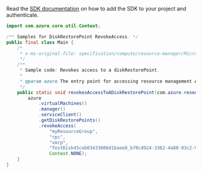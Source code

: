 Read the [SDK documentation](https://github.com/Azure/azure-sdk-for-java/blob/azure-resourcemanager_2.10.0/sdk/resourcemanager/azure-resourcemanager/README.md) on how to add the SDK to your project and authenticate.

```java
import com.azure.core.util.Context;

/** Samples for DiskRestorePoint RevokeAccess. */
public final class Main {
    /*
     * x-ms-original-file: specification/compute/resource-manager/Microsoft.Compute/stable/2021-04-01/examples/EndGetAccessDiskRestorePoint.json
     */
    /**
     * Sample code: Revokes access to a diskRestorePoint.
     *
     * @param azure The entry point for accessing resource management APIs in Azure.
     */
    public static void revokesAccessToADiskRestorePoint(com.azure.resourcemanager.AzureResourceManager azure) {
        azure
            .virtualMachines()
            .manager()
            .serviceClient()
            .getDiskRestorePoints()
            .revokeAccess(
                "myResourceGroup",
                "rpc",
                "vmrp",
                "TestDisk45ceb03433006d1baee0_b70cd924-3362-4a80-93c2-9415eaa12745",
                Context.NONE);
    }
}
```
